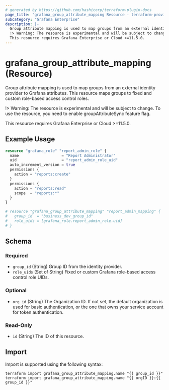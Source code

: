 ```yaml
---
# generated by https://github.com/hashicorp/terraform-plugin-docs
page_title: "grafana_group_attribute_mapping Resource - terraform-provider-grafana"
subcategory: "Grafana Enterprise"
description: |-
  Group attribute mapping is used to map groups from an external identity provider to Grafana attributes. This resource maps groups to fixed and custom role-based access control roles.
  !> Warning: The resource is experimental and will be subject to change. To use the resource, you need to enable groupAttributeSync feature flag.
  This resource requires Grafana Enterprise or Cloud >=11.5.0.
---
```


# grafana_group_attribute_mapping (Resource)

Group attribute mapping is used to map groups from an external identity provider to Grafana attributes. This resource maps groups to fixed and custom role-based access control roles.

!> Warning: The resource is experimental and will be subject to change. To use the resource, you need to enable groupAttributeSync feature flag.

This resource requires Grafana Enterprise or Cloud >=11.5.0.

## Example Usage

```terraform
resource "grafana_role" "report_admin_role" {
  name                   = "Report Administrator"
  uid                    = "report_admin_role_uid"
  auto_increment_version = true
  permissions {
    action = "reports:create"
  }
  permissions {
    action = "reports:read"
    scope  = "reports:*"
  }
}

# resource "grafana_group_attribute_mapping" "report_admin_mapping" {
#   group_id  = "business_dev_group_id"
#   role_uids = [grafana_role.report_admin_role.uid]
# }
```

<!-- schema generated by tfplugindocs -->
## Schema

### Required

- `group_id` (String) Group ID from the identity provider.
- `role_uids` (Set of String) Fixed or custom Grafana role-based access control role UIDs.

### Optional

- `org_id` (String) The Organization ID. If not set, the default organization is used for basic authentication, or the one that owns your service account for token authentication.

### Read-Only

- `id` (String) The ID of this resource.

## Import

Import is supported using the following syntax:

```shell
terraform import grafana_group_attribute_mapping.name "{{ group_id }}"
terraform import grafana_group_attribute_mapping.name "{{ orgID }}:{{ group_id }}"
```
